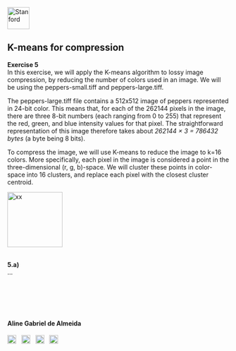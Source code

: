 <a href="https://i.dlpng.com/static/png/498606_preview.png"><img src="https://i.dlpng.com/static/png/498606_preview.png" title="Stanford" alt="Stanford" height="50"></a>

## K-means for compression
  
**Exercise 5**  
In this exercise, we will apply the K-means algorithm to lossy image compression, by reducing the number of colors used in an image. We will be using the peppers-small.tiff and peppers-large.tiff.  

The peppers-large.tiff file contains a 512x512 image of peppers represented in 24-bit color. This means that, for each of the 262144 pixels in the image, there are three 8-bit numbers (each ranging from 0 to 255) that represent the red, green, and blue intensity values for that pixel. The straightforward representation of this image therefore takes about *262144 × 3 = 786432 bytes* (a byte being 8 bits).  

To compress the image, we will use K-means to reduce the image to k=16 colors. More specifically, each pixel in the image is considered a point in the three-dimensional (r, g, b)-space. We will cluster these points in color-space into 16 clusters, and replace each pixel with the closest cluster centroid.









<a href="https://github.com/AlmeidaAlin3/MachineLearning/blob/master/ProblemSet3/Exercise5/xx/.png"><img src="https://github.com/AlmeidaAlin3/MachineLearning/blob/master/ProblemSet3/Exercise5/img/xx.png" title="xx" alt="xx" height="125"></a>

&nbsp; 
&nbsp;  
**5.a)**  
...




&nbsp;  
&nbsp;  
---

#### Aline Gabriel de Almeida  
<a href="https://www.linkedin.com/in/alinegalmeida/"><img src="https://cdn3.iconfinder.com/data/icons/logos-and-brands-adobe/512/201_Linkedin-512.png" title="Linkedin: alinegalmeida" alt="https://www.linkedin.com/in/alinegalmeida/" height="20"></a>
&nbsp; <a href="https://www.kaggle.com/almeidaalin3"><img src="https://cdn3.iconfinder.com/data/icons/logos-and-brands-adobe/512/189_Kaggle-512.png" title="Kaggle: almeidaalin3" alt="https://www.kaggle.com/almeidaalin3" height="20"></a>
&nbsp; <a href="mailto:aline.gabriel.almeida@gmail.com"><img src="https://cdn3.iconfinder.com/data/icons/logos-and-brands-adobe/512/147_Gmail-512.png" title="aline.gabriel.almeida@gmail.com" alt="aline.gabriel.almeida@gmail.com" height="20"></a>
&nbsp; <a href="https://github.com/AlmeidaAlin3/"><img src="https://cdn3.iconfinder.com/data/icons/logos-and-brands-adobe/512/142_Github-512.png" title="Github: AlmeidaAlin3" alt="https://github.com/AlmeidaAlin3/" height="20"></a> 


